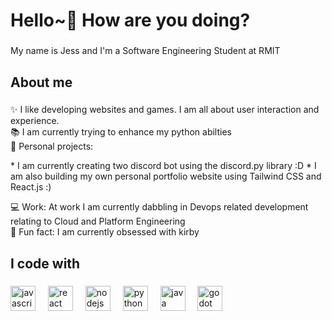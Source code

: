 <h1 align="left">Hello~👋 How are you doing?</h1>

###

<p align="left">My name is Jess and I'm a Software Engineering Student at RMIT</p>

###

<h2 align="left">About me</h2>

###

<p align="left">
  ✨ I like developing websites and games. I am all about user interaction and experience. <br />
  📚 I am currently trying to enhance my python abilties <br />
  🎯 Personal projects: 
</p>
* I am currently creating two discord bot using the discord.py library :D
* I am also building my own personal portfolio website using Tailwind CSS and React.js :)
<p>
  💻 Work: At work I am currently dabbling in Devops related development relating to Cloud and Platform Engineering <br />
  🎲 Fun fact: I am currently obsessed with kirby
</p>

###

<h2 align="left">I code with</h2>

###

<div align="left">
  <img
    src="https://cdn.jsdelivr.net/gh/devicons/devicon/icons/javascript/javascript-original.svg"
    height="40"
    alt="javascript logo"
  />
  <img width="12" />
  <img
    src="https://cdn.jsdelivr.net/gh/devicons/devicon/icons/react/react-original.svg"
    height="40"
    alt="react logo"
  />
  <img width="12" />
  <img
    src="https://cdn.jsdelivr.net/gh/devicons/devicon/icons/nodejs/nodejs-original.svg"
    height="40"
    alt="nodejs logo"
  />
  <img width="12" />
  <img
    src="https://cdn.jsdelivr.net/gh/devicons/devicon/icons/python/python-original.svg"
    height="40"
    alt="python logo"
  />
  <img width="12" />
  <img
    src="https://cdn.jsdelivr.net/gh/devicons/devicon/icons/java/java-original.svg"
    height="40"
    alt="java logo"
  />
  <img width="12" />
  <img
    src="https://cdn.jsdelivr.net/gh/devicons/devicon/icons/godot/godot-original.svg"
    height="40"
    alt="godot logo"
  />
</div>
